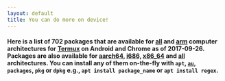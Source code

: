 ```yaml
---
layout: default
title: You can do more on device!
---
```


#### Here is a list of 702 packages that are available for [all](http://termux.net/dists/stable/main/binary-all/) and [arm](http://termux.net/dists/stable/main/binary-arm/) computer architectures for [Termux](https://termux.com) on Android and Chrome as of 2017-09-26. Packages are also available for [aarch64,](http://termux.net/dists/stable/main/binary-aarch64/) [i686,](http://termux.net/dists/stable/main/binary-i686/) [x86_64](http://termux.net/dists/stable/main/binary-x86_64/) and [all](http://termux.net/dists/stable/main/binary-all/) architectures. You can install any of them on-the-fly with `apt`, [`au`](https://github.com/sdrausty/au/blob/master/au), `packages`, `pkg` or `dpkg` e.g., `apt install package_name` or `apt install regex`.

